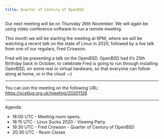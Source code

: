 ```yaml
---
title: Quarter of Century of OpenBSD
---
```


Our next meeting will be on Thursday 26th November. We will again be using video conference software to run a remote meeting.

This month we will be starting the meeting at 6PM, where we will be watching a recent talk on the state of Linux in 2020, followed by a live talk from one of our regulars, Fred Crowson.

Fred will be presenting a talk on the OpenBSD. OpenBSD had it’s 25th Birthday back in October, to celebrate Fred is going to run through installing OpenBSD, on some real or virtual hardware, so that everyone can follow along at home, or in the cloud :~)

---

You can join the meeting on the following URL: https://scotlug.org.uk/meeting/20201126

---

Agenda:

 * 18:00 UTC - Meeting room opens.
 * 18:15 UTC - Linux Sucks 2020 - Viewing Party.
 * 19:30 UTC - Fred Crowson - Quarter of Century of OpenBSD
 * 20:30 UTC - Room Closes
